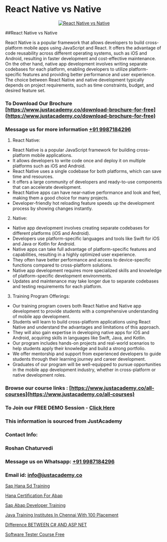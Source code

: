 # React Native vs Native

<p align="center">
  <a href="https://justacademy.co/course-detail/react-native-training">
    <img src="https://justacademy.co/storage2/course_image/1677245616_course_image.webp" alt="React Native vs Native">
  </a>
</p>
##React Native vs Native

React Native is a popular framework that allows developers to build cross-platform mobile apps using JavaScript and React. It offers the advantage of code reusability across different operating systems, such as iOS and Android, resulting in faster development and cost-effective maintenance. On the other hand, native app development involves writing separate codebases for each platform, enabling developers to utilize platform-specific features and providing better performance and user experience. The choice between React Native and native development typically depends on project requirements, such as time constraints, budget, and desired feature set.
### To Download Our Brochure [https://www.justacademy.co/download-brochure-for-free](https://www.justacademy.co/download-brochure-for-free)
### Message us for more information [+91 9987184296](https://api.whatsapp.com/send?phone=919987184296)
1) React Native:
  - React Native is a popular JavaScript framework for building cross-platform mobile applications.
  - It allows developers to write code once and deploy it on multiple platforms such as iOS and Android.
  - React Native uses a single codebase for both platforms, which can save time and resources.
  - It offers a large community of developers and ready-to-use components that can accelerate development.
  - React Native apps can have near-native performance and look and feel, making them a good choice for many projects.
  - Developer-friendly hot reloading feature speeds up the development process by showing changes instantly.

2) Native:
  - Native app development involves creating separate codebases for different platforms (iOS and Android).
  - Developers use platform-specific languages and tools like Swift for iOS and Java or Kotlin for Android.
  - Native apps can take full advantage of platform-specific features and capabilities, resulting in a highly optimized user experience.
  - They often have better performance and access to device-specific functions compared to cross-platform solutions.
  - Native app development requires more specialized skills and knowledge of platform-specific development environments.
  - Updates and maintenance may take longer due to separate codebases and testing requirements for each platform.

3) Training Program Offerings:
  - Our training program covers both React Native and Native app development to provide students with a comprehensive understanding of mobile app development.
  - Students will learn to build cross-platform applications using React Native and understand the advantages and limitations of this approach.
  - They will also gain expertise in developing native apps for iOS and Android, acquiring skills in languages like Swift, Java, and Kotlin.
  - Our program includes hands-on projects and real-world scenarios to help students apply their knowledge and build a strong portfolio.
  - We offer mentorship and support from experienced developers to guide students through their learning journey and career development.
  - Graduates of our program will be well-equipped to pursue opportunities in the mobile app development industry, whether in cross-platform or native development roles.

### Browse our course links : [https://www.justacademy.co/all-courses](https://www.justacademy.co/all-courses) 
### To Join our FREE DEMO Session - [Click Here](https://www.justacademy.co/register-for-course-demo)


### This information is sourced from JustAcademy
### Contact Info:
### Roshan Chaturvedi
### Message us on Whatsapp: [+91 9987184296](https://api.whatsapp.com/send?phone=919987184296)
### Email id: [info@justacademy.co](mailto:info@justacademy.co)
                
[Sap Hana Sd Training](https://www.linkedin.com/pulse/sap-hana-sd-training-justacademy-kolkata-hsare?trackingId=F0To%2BWuPmSuXw0IYLzaGQg%3D%3D&lipi=urn%3Ali%3Apage%3Ad_flagship3_company_admin%3BhsQsLwqxSU64UKgNHl%2FHuA%3D%3D)

[Hana Certification For Abap](https://www.linkedin.com/pulse/hana-certification-abap-justacademy-delhi-j4qac/)

[Sap Abap Developer Training](https://medium.com/@kamblerajas684/sap-abap-developer-training-abdbb0be1225)

[Java Training Institutes In Chennai With 100 Placement](https://medium.com/@mistersumit961/java-training-institutes-in-chennai-with-100-placement-fe14d5590e93)

[Difference BETWEEN C# AND ASP NET](https://justacademyin.github.io/justacademy/difference-between-c#-and-asp-net)

[Software Tester Course Free](https://justacademyin.github.io/justacademy/software-tester-course-free)


